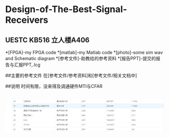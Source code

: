 # Design-of-The-Best-Signal-Receivers 
## UESTC KB516 立人楼A406


*[FPGA]-my FPGA code
*[matlab]-my Matlab code
*[photo]-some sim wav and Schematic diagram
*[参考文件]-助教给的参考资料
*[报告PPT]-提交的报告与汇报PPT,.lcg

##主要的参考文件
在[参考文件/参考资料]和[参考文件/相关文档中]



##说明
时间有限，没来得及调通硬件MTI与CFAR

##
![Image text](https://github.com/LHesperus/route-planning-with-traffic/blob/master/message/2.png)